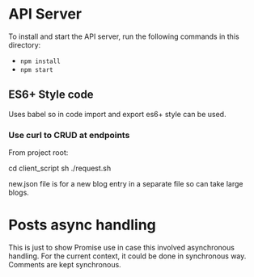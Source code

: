 # API Server

To install and start the API server, run the following commands in this directory:

* `npm install`
* `npm start`

## ES6+ Style code

Uses babel so in code import and export es6+ style can be used.

### Use curl to CRUD at endpoints

From project root:

cd client_script
sh ./request.sh

new.json file is for a new blog entry in a separate file so can take large blogs.

# Posts async handling
This is just to show Promise use in case this involved asynchronous handling. 
For the current context, it could be done in synchronous way. Comments are kept synchronous.
